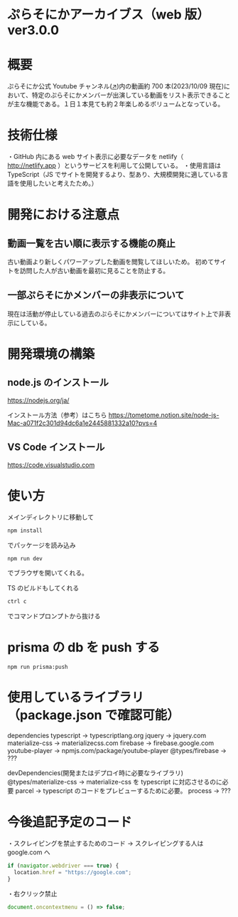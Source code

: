 # ぷらそにかアーカイブス（web 版）ver3.0.0

# 概要

ぷらそにか公式 Youtube チャンネル([↗︎](https://www.youtube.com/channel/UCZx7esGXyW6JXn98byfKEIA))内の動画約 700 本(2023/10/09 現在)において、特定のぷらそにかメンバーが出演している動画をリスト表示できることが主な機能である。１日１本見ても約２年楽しめるボリュームとなっている。

# 技術仕様

・GitHub 内にある web サイト表示に必要なデータを netlify（　http://netlify.app ）というサービスを利用して公開している。
・使用言語は TypeScript（JS でサイトを開発するより、型あり、大規模開発に適している言語を使用したいと考えたため。）

# 開発における注意点

## 動画一覧を古い順に表示する機能の廃止

古い動画より新しくパワーアップした動画を閲覧してほしいため。
初めてサイトを訪問した人が古い動画を最初に見ることを防止する。

## 一部ぷらそにかメンバーの非表示について

現在は活動が停止している過去のぷらそにかメンバーについてはサイト上で非表示にしている。

# 開発環境の構築

## node.js のインストール

https://nodejs.org/ja/

インストール方法（参考）はこちら
https://tometome.notion.site/node-js-Mac-a071f2c301d94dc6a1e2445881332a10?pvs=4

## VS Code インストール

https://code.visualstudio.com

# 使い方

メインディレクトリに移動して

```bash
npm install
```

でパッケージを読み込み

```bash
npm run dev
```

でブラウザを開いてくれる。

TS のビルドもしてくれる

```bash
ctrl c
```

でコマンドプロンプトから抜ける

# prisma の db を push する

```
npm run prisma:push
```

# 使用しているライブラリ（package.json で確認可能）

dependencies
typescript → typescriptlang.org
jquery → jquery.com
materialize-css → materializecss.com
firebase → firebase.google.com
youtube-player → npmjs.com/package/youtube-player
@types/firebase → ???

devDependencies(開発またはデプロイ時に必要なライブラリ)
@types/materialize-css → materialize-css を typescript に対応させるのに必要
parcel → typescript のコードをプレビューするために必要。
process → ???

# 今後追記予定のコード

・スクレイピングを禁止するためのコード
→ スクレイピングする人は google.com へ

```jsx
if (navigator.webdriver === true) {
  location.href = "https://google.com";
}
```

・右クリック禁止

```jsx
document.oncontextmenu = () => false;
```

<!-- This is a [Next.js](https://nextjs.org/) project bootstrapped with [`create-next-app`](https://github.com/vercel/next.js/tree/canary/packages/create-next-app).

## Getting Started

First, run the development server:

```bash
npm run dev
# or
yarn dev
# or
pnpm dev
# or
bun dev
```

Open [http://localhost:3000](http://localhost:3000) with your browser to see the result.

You can start editing the page by modifying `app/page.tsx`. The page auto-updates as you edit the file.

This project uses [`next/font`](https://nextjs.org/docs/basic-features/font-optimization) to automatically optimize and load Inter, a custom Google Font.

## Learn More

To learn more about Next.js, take a look at the following resources:

- [Next.js Documentation](https://nextjs.org/docs) - learn about Next.js features and API.
- [Learn Next.js](https://nextjs.org/learn) - an interactive Next.js tutorial.

You can check out [the Next.js GitHub repository](https://github.com/vercel/next.js/) - your feedback and contributions are welcome!

## Deploy on Vercel

The easiest way to deploy your Next.js app is to use the [Vercel Platform](https://vercel.com/new?utm_medium=default-template&filter=next.js&utm_source=create-next-app&utm_campaign=create-next-app-readme) from the creators of Next.js.

Check out our [Next.js deployment documentation](https://nextjs.org/docs/deployment) for more details. -->
